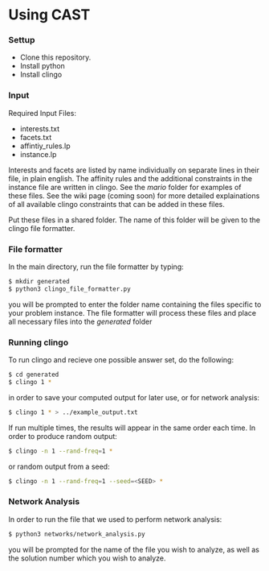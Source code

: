 # Using CAST
### Settup
 - Clone this repository.
 - Install python
 - Install clingo
### Input
Required Input Files:
  - interests.txt
  - facets.txt
  - affintiy_rules.lp
  - instance.lp

Interests and facets are listed by name individually on separate lines in their
file, in plain english. The affinity rules and the additional constraints in the
instance file are written in clingo. See the *mario* folder for examples of these
files. See the wiki page (coming soon) for more detailed explainations of all
available clingo constraints that can be added in these files.

Put these files in a shared folder. The name of this folder will be given to the
clingo file formatter. 

### File formatter
In the main directory, run the file formatter by typing:
```sh
$ mkdir generated
$ python3 clingo_file_formatter.py
```
you will be prompted to enter the folder name containing the files specific to your
problem instance. The file formatter will process these files and place all necessary
files into the *generated* folder 

### Running clingo
To run clingo and recieve one possible answer set, do the following:
```sh
$ cd generated
$ clingo 1 *
```
in order to save your computed output for later use, or for network analysis:
```sh
$ clingo 1 * > ../example_output.txt
```
If run multiple times, the results will appear in the same order each time. In order
to produce random output: 
```sh
$ clingo -n 1 --rand-freq=1 *
```
or random output from a seed:
```sh
$ clingo -n 1 --rand-freq=1 --seed=<SEED> *
```
### Network Analysis
In order to run the file that we used to perform network analysis:
```sh
$ python3 networks/network_analysis.py
```
you will be prompted for the name of the file you wish to analyze, as well as the
solution number which you wish to analyze.



